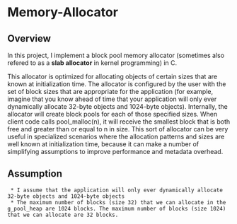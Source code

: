 # Memory-Allocator

## Overview
In this project, I implement a block pool memory allocator (sometimes also refered to as a **slab allocator** in kernel programming) in C. <br />

This allocator is optimized for allocating objects of certain sizes that are known at initialization time. The allocator is configured by the user with the set of block sizes that are appropriate for the application (for example, imagine that you know ahead of time that your application will only ever dynamically allocate 32-byte objects and 1024-byte objects). Internally, the allocator will create block pools for each of those specified sizes. When client code calls pool_malloc(n), it will receive the smallest block that is both free and greater than or equal to n in size. This sort of allocator can be very useful in specialized scenarios where the allocation patterns and sizes are well known at initialization time, because it can make a number of simplifying assumptions to improve performance and metadata overhead.

## Assumption
     * I assume that the application will only ever dynamically allocate 32-byte objects and 1024-byte objects
     * The maximum number of blocks (size 32) that we can allocate in the g_pool_heap are 1024 blocks. The maximum number of blocks (size 1024) that we can allocate are 32 blocks.
